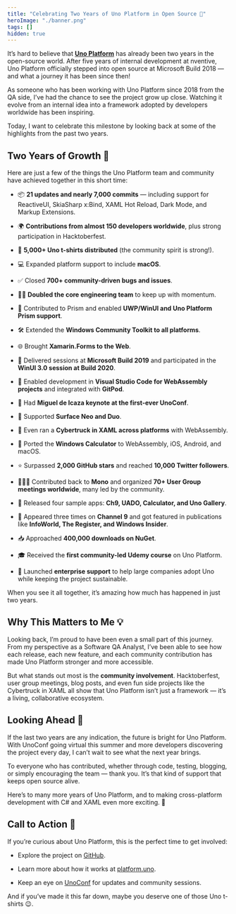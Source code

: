 ```yaml
---
title: "Celebrating Two Years of Uno Platform in Open Source 🎉"
heroImage: "./banner.png"
tags: []
hidden: true
---
```


It’s hard to believe that [**Uno Platform**](https://platform.uno/) has already
been two years in the open-source world. After five years of internal
development at nventive, Uno Platform officially stepped into open source at
Microsoft Build 2018 — and what a journey it has been since then\!

As someone who has been working with Uno Platform since 2018 from the QA side,
I’ve had the chance to see the project grow up close. Watching it evolve from an
internal idea into a framework adopted by developers worldwide has been
inspiring.

Today, I want to celebrate this milestone by looking back at some of the
highlights from the past two years.

## **Two Years of Growth 🚀**

Here are just a few of the things the Uno Platform team and community have
achieved together in this short time:

- 📦 **21 updates and nearly 7,000 commits** — including support for ReactiveUI,
  SkiaSharp x:Bind, XAML Hot Reload, Dark Mode, and Markup Extensions.

- 🌍 **Contributions from almost 150 developers worldwide**, plus strong
  participation in Hacktoberfest.

- 👕 **5,000+ Uno t-shirts distributed** (the community spirit is strong\!).

- 💻 Expanded platform support to include **macOS**.

- ✅ Closed **700+ community-driven bugs and issues**.

- 👩‍💻 **Doubled the core engineering team** to keep up with momentum.

- 🧩 Contributed to Prism and enabled **UWP/WinUI and Uno Platform Prism
  support**.

- 🛠 Extended the **Windows Community Toolkit to all platforms**.

- 🌐 Brought **Xamarin.Forms to the Web**.

- 🎤 Delivered sessions at **Microsoft Build 2019** and participated in the
  **WinUI 3.0 session at Build 2020**.

- 📝 Enabled development in **Visual Studio Code for WebAssembly projects** and
  integrated with **GitPod**.

- 🎉 Had **Miguel de Icaza keynote at the first-ever UnoConf**.

- 📱 Supported **Surface Neo and Duo**.

- 🚗 Even ran a **Cybertruck in XAML across platforms** with WebAssembly.

- 🔢 Ported the **Windows Calculator** to WebAssembly, iOS, Android, and macOS.

- ⭐ Surpassed **2,000 GitHub stars** and reached **10,000 Twitter followers**.

- 🧑‍🤝‍🧑 Contributed back to **Mono** and organized **70+ User Group meetings
  worldwide**, many led by the community.

- 📱 Released four sample apps: **Ch9, UADO, Calculator, and Uno Gallery**.

- 🎥 Appeared three times on **Channel 9** and got featured in publications like
  **InfoWorld, The Register, and Windows Insider**.

- 📥 Approached **400,000 downloads on NuGet**.

- 🎓 Received the **first community-led Udemy course** on Uno Platform.

- 🏢 Launched **enterprise support** to help large companies adopt Uno while
  keeping the project sustainable.

When you see it all together, it’s amazing how much has happened in just two
years.

## **Why This Matters to Me 💡**

Looking back, I’m proud to have been even a small part of this journey. From my
perspective as a Software QA Analyst, I’ve been able to see how each release,
each new feature, and each community contribution has made Uno Platform stronger
and more accessible.

But what stands out most is the **community involvement**. Hacktoberfest, user
group meetings, blog posts, and even fun side projects like the Cybertruck in
XAML all show that Uno Platform isn’t just a framework — it’s a living,
collaborative ecosystem.

## **Looking Ahead 🌟**

If the last two years are any indication, the future is bright for Uno Platform.
With UnoConf going virtual this summer and more developers discovering the
project every day, I can’t wait to see what the next year brings.

To everyone who has contributed, whether through code, testing, blogging, or
simply encouraging the team — thank you. It’s that kind of support that keeps
open source alive.

Here’s to many more years of Uno Platform, and to making cross-platform
development with C\# and XAML even more exciting. 🎉

## **Call to Action 📌**

If you’re curious about Uno Platform, this is the perfect time to get involved:

- Explore the project on [GitHub](https://github.com/unoplatform/uno).

- Learn more about how it works at [platform.uno](https://platform.uno/).

- Keep an eye on [UnoConf](https://unoconf.com/) for updates and community
  sessions.

And if you’ve made it this far down, maybe you deserve one of those Uno t-shirts
😉.
